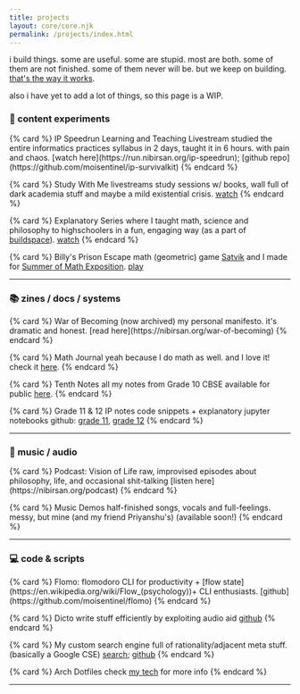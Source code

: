```yaml
---
title: projects
layout: core/core.njk
permalink: /projects/index.html
---
```


i build things. some are useful. some are stupid. most are both.
some of them are not finished. some of them never will be. but we keep on building. [that's the way it works](https://medium.com/@bre/the-cult-of-done-manifesto-724ca1c2ff13).

also i have yet to add a lot of things, so this page is a WIP.

### 🎥 content experiments

<div class="card-container">
{% card %}
IP Speedrun Learning and Teaching Livestream
studied the entire informatics practices syllabus in 2 days, taught it in 6 hours. with pain and chaos.
[watch here](https://run.nibirsan.org/ip-speedrun); [github repo](https://github.com/moisentinel/ip-survivalkit)
{% endcard %}

{% card %}
Study With Me livestreams
study sessions w/ books, wall full of dark academia stuff and maybe a mild existential crisis.
[watch](https://youtube.com/@nibirsankar/streams)
{% endcard %}

{% card %}
Explanatory Series
where I taught math, science and philosophy to highschoolers in a fun, engaging way (as a part of [buildspace](https://nibirsan.org/blog/p/6-things-i-learned-from-6-weeks-of-n-and-w-s5/)).
[watch](https://run.nibirsan.org/explanatory)
{% endcard %}

{% card %}
Billy's Prison Escape
math (geometric) game [Satvik](https://github.com/and262144) and I made for [Summer of Math Exposition](https://some.3b1b.co/).
[play](https://tri-sym.neocities.org)
</div>

---

### 📚 zines / docs / systems

<div class="card-container">
{% card %}
War of Becoming
(now archived) my personal manifesto. it's dramatic and honest.  
[read here](https://nibirsan.org/war-of-becoming)
{% endcard %}

{% card %}
Math Journal
yeah because I do math as well. and I love it!
check it [here](https://math.nibirsan.org).
{% endcard %}

{% card %}
Tenth Notes
all my notes from Grade 10 CBSE available for public [here](https://tenth.nibirsan.org).
{% endcard %}

{% card %}
Grade 11 & 12 IP notes
code snippets + explanatory jupyter notebooks
github: [grade 11](https://github.com/moiSentineL/grade11-cs-ip), [grade 12](https://github.com/moiSentineL/ip-survivalkit)
{% endcard %}
</div>

---

### 🎼 music / audio

<div class="card-container">
{% card %}
Podcast: Vision of Life
raw, improvised episodes about philosophy, life, and occasional shit-talking  
[listen here](https://nibirsan.org/podcast)
{% endcard %}

{% card %}
Music Demos
half-finished songs, vocals and full-feelings. messy, but mine (and my friend Priyanshu's)
(available soon!)
{% endcard %}
</div>

---

### 💻 code & scripts

<div class="card-container">
{% card %}
Flomo: flomodoro CLI
for productivity + [flow state](https://en.wikipedia.org/wiki/Flow_(psychology))+ CLI enthusiasts.
[github](https://github.com/moisentinel/flomo)
{% endcard %}

{% card %}
Dicto
write stuff efficiently by exploiting audio aid
[github](https://github.com/moiSentineL/dicto)
{% endcard %}

{% card %}
My custom search engine
full of rationality/adjacent meta stuff. (basically a Google CSE)
[search](https://nibirsan.org/search); [github](https://github.com/moiSentineL/search)
{% endcard %}

{% card %}
Arch Dotfiles
check [my tech](/tech/) for more info
{% endcard %}
</div>

---
